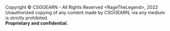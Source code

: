   <p>
    Copyright &copy; CSGOEARN - All Rights Reserved &lt;RageTheLegend&gt;, 2022<br />
    Unauthorized copying of any content made by CSGOEARN, via any medium is
    strictly prohibited.<br />
    <strong>Proprietary and confidential.</strong><br />
  </p>
